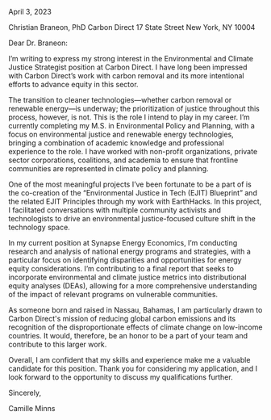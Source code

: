 
April 3, 2023

Christian Braneon, PhD
Carbon Direct
17 State Street
New York, NY 10004

Dear Dr. Braneon: 

I’m writing to express my strong interest in the Environmental and Climate Justice Strategist position at Carbon Direct. I have long been impressed with Carbon Direct’s work with carbon removal and its more intentional efforts to advance equity in this sector.

The transition to cleaner technologies—whether carbon removal or renewable energy—is underway; the prioritization of justice throughout this process, however, is not. This is the role I intend to play in my career. I’m currently completing my M.S. in Environmental Policy and Planning, with a focus on environmental justice and renewable energy technologies, bringing a combination of academic knowledge and professional experience to the role. I have worked with non-profit organizations, private sector corporations, coalitions, and academia to ensure that frontline communities are represented in climate policy and planning.

One of the most meaningful projects I’ve been fortunate to be a part of is the co-creation of the “Environmental Justice in Tech (EJIT) Blueprint” and the related EJIT Principles through my work with EarthHacks. In this project, I facilitated conversations with multiple community activists and technologists to drive an environmental justice-focused culture shift in the technology space.

In my current position at Synapse Energy Economics, I’m conducting research and analysis of national energy programs and strategies, with a particular focus on identifying disparities and opportunities for energy equity considerations. I’m contributing to a final report that seeks to incorporate environmental and climate justice metrics into distributional equity analyses (DEAs), allowing for a more comprehensive understanding of the impact of relevant programs on vulnerable communities.

As someone born and raised in Nassau, Bahamas, I am particularly drawn to Carbon Direct's mission of reducing global carbon emissions and its recognition of the disproportionate effects of climate change on low-income countries. It would, therefore, be an honor to be a part of your team and contribute to this larger work.

Overall, I am confident that my skills and experience make me a valuable candidate for this position. Thank you for considering my application, and I look forward to the opportunity to discuss my qualifications further.

Sincerely,

Camille Minns
